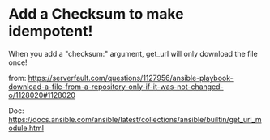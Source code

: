 # Add a Checksum to make idempotent!
When you add a "checksum:" argument, get_url will only download the file once!

from: https://serverfault.com/questions/1127956/ansible-playbook-download-a-file-from-a-repository-only-if-it-was-not-changed-o/1128020#1128020

Doc: https://docs.ansible.com/ansible/latest/collections/ansible/builtin/get_url_module.html
